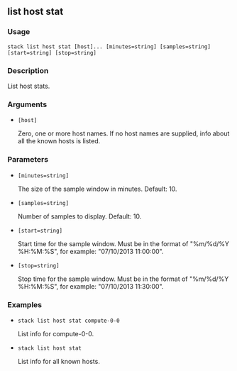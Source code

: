 ## list host stat

### Usage

`stack list host stat [host]... [minutes=string] [samples=string] [start=string] [stop=string]`

### Description

List host stats.

### Arguments

* `[host]`

   Zero, one or more host names. If no host names are supplied, info about
	all the known hosts is listed.


### Parameters
* `[minutes=string]`

   The size of the sample window in minutes. Default: 10.
* `[samples=string]`

   Number of samples to display. Default: 10.
* `[start=string]`

   Start time for the sample window. Must be in the format of
	"%m/%d/%Y %H:%M:%S", for example: "07/10/2013 11:00:00".
* `[stop=string]`

   Stop time for the sample window. Must be in the format of
	"%m/%d/%Y %H:%M:%S", for example: "07/10/2013 11:30:00".

### Examples

* `stack list host stat compute-0-0`

   List info for compute-0-0.

* `stack list host stat`

   List info for all known hosts.



